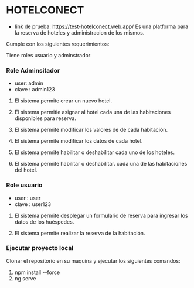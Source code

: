 # HOTELCONECT
* link de prueba: https://test-hotelconect.web.app/
Es una platforma para la reserva de hoteles y administracion de los mismos.

Cumple con los siguientes requerimientos:

Tiene roles usuario y adminstrador

### Role Adminsitador

* user: admin
* clave : admin123

1. El sistema  permite crear un nuevo hotel.

2. El sistema permitie asignar al hotel cada una
de las habitaciones disponibles para reserva.

3. El sistema permite modificar los valores de de
cada habitación.

4. El sistema permite modificar los datos de cada
hotel.

5. El sistema permite habilitar o deshabilitar
cada uno de los hoteles.

6. El sistema permite habilitar o deshabilitar.
cada una de las habitaciones del hotel.

### Role usuario

* user : user
* clave : user123

1. El sistema permite desplegar un formulario de
reserva para ingresar los datos de los huéspedes.

2. El sistema permite realizar la reserva de la
habitación.

### Ejecutar proyecto local
Clonar el repositorio en su maquina y ejecutar los siguientes comandos:

1. npm install --force
2. ng serve